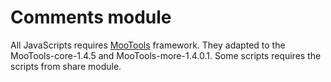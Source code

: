Comments module
===============

All JavaScripts requires [MooTools](http://mootools.net/) framework. They adapted to the MooTools-core-1.4.5 and MooTools-more-1.4.0.1.
Some scripts requires the scripts from share module.